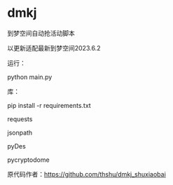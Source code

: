 # dmkj
到梦空间自动抢活动脚本

以更新适配最新到梦空间2023.6.2

运行：

python main.py

库：

pip install -r requirements.txt

requests

jsonpath

pyDes

pycryptodome


原代码作者：https://github.com/thshu/dmkj_shuxiaobai
